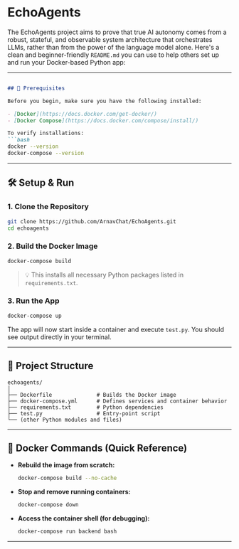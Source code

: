 # EchoAgents
The EchoAgents project aims to prove that true AI autonomy comes from a robust, stateful, and observable system architecture that orchestrates LLMs, rather than from the power of the language model alone.
Here's a clean and beginner-friendly `README.md` you can use to help others set up and run your Docker-based Python app:

---

````markdown

## 🚀 Prerequisites

Before you begin, make sure you have the following installed:

- [Docker](https://docs.docker.com/get-docker/)
- [Docker Compose](https://docs.docker.com/compose/install/)

To verify installations:
```bash
docker --version
docker-compose --version
````

---

## 🛠️ Setup & Run

### 1. Clone the Repository

```bash
git clone https://github.com/ArnavChat/EchoAgents.git
cd echoagents
```

### 2. Build the Docker Image

```bash
docker-compose build
```

> 💡 This installs all necessary Python packages listed in `requirements.txt`.

### 3. Run the App

```bash
docker-compose up
```

The app will now start inside a container and execute `test.py`. You should see output directly in your terminal.

---

## 📂 Project Structure

```
echoagents/
│
├── Dockerfile              # Builds the Docker image
├── docker-compose.yml      # Defines services and container behavior
├── requirements.txt        # Python dependencies
├── test.py                 # Entry-point script
└── (other Python modules and files)
```

---

## 🐳 Docker Commands (Quick Reference)

* **Rebuild the image from scratch:**

  ```bash
  docker-compose build --no-cache
  ```

* **Stop and remove running containers:**

  ```bash
  docker-compose down
  ```

* **Access the container shell (for debugging):**

  ```bash
  docker-compose run backend bash
  ```

---

